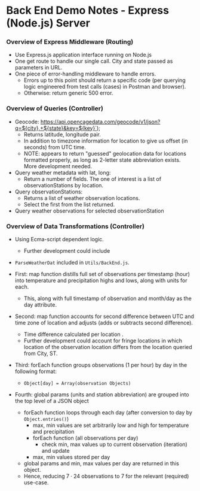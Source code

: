 # Back End Demo Notes - Express (Node.js) Server

### Overview of Express Middleware (Routing)
- Use Express.js application interface running on Node.js
- One get route to handle our single call. City and state passed as parameters in URL.
- One piece of error-handling middleware to handle errors.
    - Errors up to this point should return a specific code (per querying logic engineered from test calls (cases) in Postman and browser).
    - Otherwise: return generic 500 error.

### Overview of Queries (Controller)
- Geocode: https://api.opencagedata.com/geocode/v1/json?q=${city},+${state}&key=${key}`);
    - Returns latitude, longitude pair.
    - In addition to timezone information for location to give us offset (in seconds) from UTC time.
    - NOTE: appears to return "guessed" geolocation data for locations formatted properly, as long as 2-letter state abbreviation exists. More development needed. 
- Query weather metadata with lat, long:
    - Return a number of fields. The one of interest is a list of observationStations by location.
- Query observationStations: 
    - Returns a list of weather observation locations.
    - Select the first from the list returned.
- Query weather observations for selected observationStation

### Overview of Data Transformations (Controller)
- Using Ecma-script dependent logic.
    - Further development could include
- `ParseWeatherDat` included in `Utils/BackEnd.js`.

- First: map function distills full set of observations per timestamp (hour) into temperature and precipitation highs and lows, along with units for each.
    - This, along with full timestamp of observation and month/day as the day attribute.

- Second: map function accounts for second difference between UTC and time zone of location and adjusts (adds or subtracts second difference).
    - Time difference calculated per location .
    - Further development could account for fringe locations in which location of the observation location differs from the location queried from City, ST.  

- Third: forEach function groups observations (1 per hour) by day in the following format:
    - `Object[day] = Array(observation Objects)`

- Fourth: global params (units and station abbreviation) are grouped into the top level of a JSON object
    - forEach function loops through each day (after conversion to day by `Object.entries()`)
        - max, min values are set arbitrarily low and high for temperature and precipitation
        - forEach function (all observations per day)
            - check min, max values up to current observation (iteration) and update
        - max, min values stored per day
    - global params and min, max values per day are returned in this object. 
    - Hence, reducing $7 \cdot 24$ observations to $7$ for the relevant (required) use-case.
